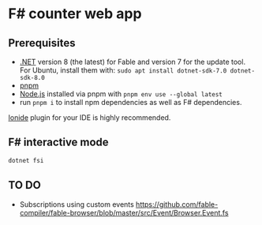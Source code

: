 # F# counter web app

## Prerequisites

- [.NET](https://dotnet.microsoft.com/en-us/download/dotnet) version 8 (the latest) for Fable and version 7 for the update tool. For Ubuntu, install them with: `sudo apt install dotnet-sdk-7.0 dotnet-sdk-8.0`
- [pnpm](https://pnpm.io/)
- [Node.js](https://nodejs.org/) installed via pnpm with `pnpm env use --global latest`
- run `pnpm i` to install npm dependencies as well as F# dependencies.

[Ionide](https://ionide.io/) plugin for your IDE is highly recommended.

## F# interactive mode

```bash
dotnet fsi
```

## TO DO

- Subscriptions using custom events https://github.com/fable-compiler/fable-browser/blob/master/src/Event/Browser.Event.fs
